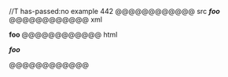 //T has-passed:no
example 442
@@@@@@@@@@@@ src
_____foo_____
@@@@@@@@@@@@ xml
<?xml version="1.0" encoding="UTF-8"?>
<!DOCTYPE document SYSTEM "CommonMark.dtd">
<document xmlns="http://commonmark.org/xml/1.0">
  <paragraph>
    <emph>
      <strong>
        <strong>
          <text>foo</text>
        </strong>
      </strong>
    </emph>
  </paragraph>
</document>
@@@@@@@@@@@@ html
<p><em><strong><strong>foo</strong></strong></em></p>
@@@@@@@@@@@@
